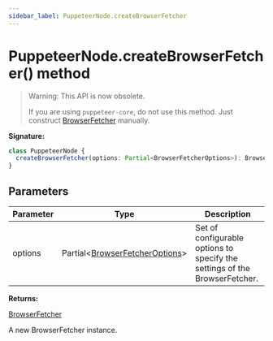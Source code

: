 ```yaml
---
sidebar_label: PuppeteerNode.createBrowserFetcher
---
```


# PuppeteerNode.createBrowserFetcher() method

> Warning: This API is now obsolete.
>
> If you are using `puppeteer-core`, do not use this method. Just construct [BrowserFetcher](./puppeteer.browserfetcher.md) manually.

**Signature:**

```typescript
class PuppeteerNode {
  createBrowserFetcher(options: Partial<BrowserFetcherOptions>): BrowserFetcher;
}
```

## Parameters

| Parameter | Type                                                                         | Description                                                                |
| --------- | ---------------------------------------------------------------------------- | -------------------------------------------------------------------------- |
| options   | Partial&lt;[BrowserFetcherOptions](./puppeteer.browserfetcheroptions.md)&gt; | Set of configurable options to specify the settings of the BrowserFetcher. |

**Returns:**

[BrowserFetcher](./puppeteer.browserfetcher.md)

A new BrowserFetcher instance.
